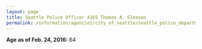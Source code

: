 ```yaml
---
layout: page
title: Seattle Police Officer 4165 Thomas A. Gleason
permalink: /information/agencies/city_of_seattle/seattle_police_department/copbook/4165/
---
```


**Age as of Feb. 24, 2016:** 64
